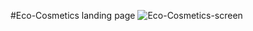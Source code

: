 #Eco-Cosmetics landing page
![Eco-Cosmetics-screen](https://github.com/ArtemBehter/Eco_cosmetics/develop/src/images/Eco-cosmetics.PNG)
